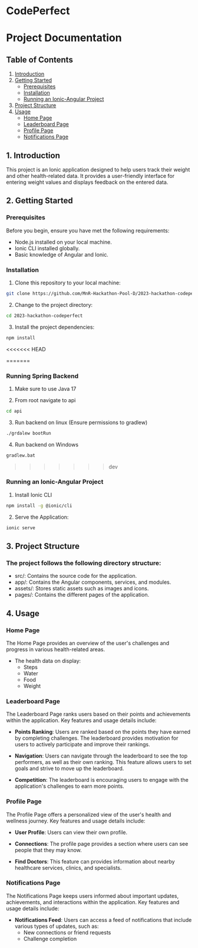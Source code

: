 # CodePerfect
# Project Documentation

## Table of Contents

1. [Introduction](#introduction)
2. [Getting Started](#getting-started)
    - [Prerequisites](#prerequisites)
    - [Installation](#installation)
    - [Running an Ionic-Angular Project](#running)
3. [Project Structure](#project-structure)
4. [Usage](#usage)
    - [Home Page](#home-page)
    - [Leaderboard Page](#leaderboard-page)
    - [Profile Page](#profile-page)
    - [Notifications Page](#notifications-page)
      
## 1. Introduction <a name="introduction"></a>

This project is an Ionic application designed to help users track their weight and other health-related data. It provides a user-friendly interface for entering weight values and displays feedback on the entered data.

## 2. Getting Started <a name="getting-started"></a>

### Prerequisites <a name="prerequisites"></a>

Before you begin, ensure you have met the following requirements:

- Node.js installed on your local machine.
- Ionic CLI installed globally.
- Basic knowledge of Angular and Ionic.

### Installation <a name="installation"></a>

1. Clone this repository to your local machine:
```bash
git clone https://github.com/MnR-Hackathon-Pool-D/2023-hackathon-codeperfect.git
```
   
2. Change to the project directory:
```bash
cd 2023-hackathon-codeperfect
```

3. Install the project dependencies:
```bash
npm install
```
<<<<<<< HEAD

=======
### Running Spring Backend

1. Make sure to use Java 17

2. From root navigate to api
```bash
cd api
```

3. Run backend on linux (Ensure permissions to gradlew)
```bash
./grdalew bootRun
```

4. Run backend on Windows
```bash
gradlew.bat
```
>>>>>>> dev
### Running an Ionic-Angular Project <a name="running"></a>
1. Install Ionic CLI
```bash
npm install -g @ionic/cli
```

2. Serve the Application:
```bash
ionic serve
```

## 3. Project Structure <a name="project-structure"></a>
### The project follows the following directory structure:

- src/: Contains the source code for the application.
- app/: Contains the Angular components, services, and modules.
- assets/: Stores static assets such as images and icons.
- pages/: Contains the different pages of the application.

## 4. Usage <a name="usage"></a>

### Home Page

The Home Page provides an overview of the user's challenges and progress in various health-related areas.
- The health data on display:
  - Steps
  - Water
  - Food
  - Weight

### Leaderboard Page

The Leaderboard Page ranks users based on their points and achievements within the application. Key features and usage details include:

- **Points Ranking**: Users are ranked based on the points they have earned by completing challenges. The leaderboard provides motivation for users to actively participate and improve their rankings.

- **Navigation**: Users can navigate through the leaderboard to see the top performers, as well as their own ranking. This feature allows users to set goals and strive to move up the leaderboard.

- **Competition**: The leaderboard is encouraging users to engage with the application's challenges to earn more points.

### Profile Page

The Profile Page offers a personalized view of the user's health and wellness journey. Key features and usage details include:

- **User Profile**: Users can view their own profile.

- **Connections**: The profile page provides a section where users can see people that they may know.

- **Find Doctors**: This feature can provides information about nearby healthcare services, clinics, and specialists.

### Notifications Page

The Notifications Page keeps users informed about important updates, achievements, and interactions within the application. Key features and usage details include:

- **Notifications Feed**: Users can access a feed of notifications that include various types of updates, such as:
  - New connections or friend requests
  - Challenge completion


